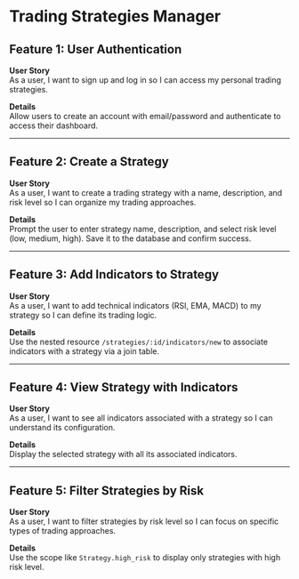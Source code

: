 # Trading Strategies Manager

## Feature 1: User Authentication

**User Story**  
As a user, I want to sign up and log in so I can access my personal trading strategies.

**Details**  
Allow users to create an account with email/password and authenticate to access their dashboard.

---

## Feature 2: Create a Strategy

**User Story**  
As a user, I want to create a trading strategy with a name, description, and risk level so I can organize my trading approaches.

**Details**  
Prompt the user to enter strategy name, description, and select risk level (low, medium, high). Save it to the database and confirm success.

---

## Feature 3: Add Indicators to Strategy

**User Story**  
As a user, I want to add technical indicators (RSI, EMA, MACD) to my strategy so I can define its trading logic.

**Details**  
Use the nested resource `/strategies/:id/indicators/new` to associate indicators with a strategy via a join table.

---

## Feature 4: View Strategy with Indicators

**User Story**  
As a user, I want to see all indicators associated with a strategy so I can understand its configuration.

**Details**  
Display the selected strategy with all its associated indicators.

---

## Feature 5: Filter Strategies by Risk

**User Story**  
As a user, I want to filter strategies by risk level so I can focus on specific types of trading approaches.

**Details**  
Use the scope like `Strategy.high_risk` to display only strategies with high risk level.
